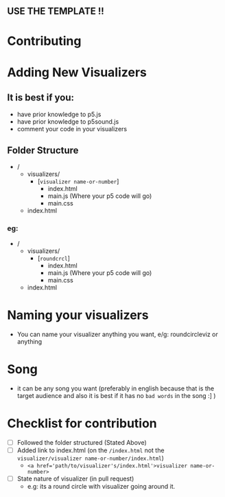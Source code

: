 ## USE THE TEMPLATE !!
# Contributing

# Adding New Visualizers

## It is best if you:
-   have prior knowledge to p5.js
-   have prior knowledge to p5sound.js
-   comment your code in your visualizers

## Folder Structure

-   /
    -   visualizers/
        -   [`visualizer name-or-number`]
            -   index.html
            -   main.js (Where your p5 code will go)
            -   main.css
    -   index.html

### eg: 

-   /
    -   visualizers/
        -   [`roundcrcl`]
            -   index.html
            -   main.js (Where your p5 code will go)
            -   main.css
    -   index.html

# Naming your visualizers
-   You can name your visualizer anything you want, e/g: roundcircleviz or anything

# Song
-   it can be any song you want (preferably in english because that is the target audience and also it is best if it has no `bad words` in the song :] )

# Checklist for contribution
- [ ] Followed the folder structured (Stated Above)
- [ ] Added link to index.html (on the `/index.html` not the `visualizer/visualizer name-or-number/index.html`)
    -   `<a href='path/to/visualizer's/index.html'>visualizer name-or-number>`
- [ ] State nature of visualizer (in pull request)
    -   e.g: its a round circle with visualizer going around it.
